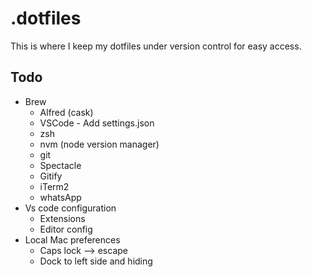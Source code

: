 # .dotfiles

This is where I keep my dotfiles under version control for easy access.

## Todo

- Brew
  - Alfred (cask)
  - VSCode - Add settings.json
  - zsh
  - nvm (node version manager)
  - git
  - Spectacle
  - Gitify
  - iTerm2
  - whatsApp
- Vs code configuration
  - Extensions
  - Editor config
- Local Mac preferences
  - Caps lock —> escape
  - Dock to left side and hiding
